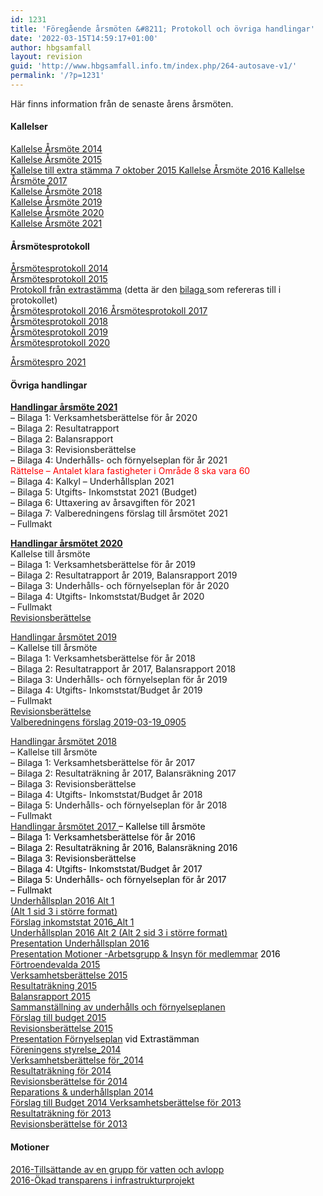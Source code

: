 ```yaml
---
id: 1231
title: 'Föregående årsmöten &#8211; Protokoll och övriga handlingar'
date: '2022-03-15T14:59:17+01:00'
author: hbgsamfall
layout: revision
guid: 'http://www.hbgsamfall.info.tm/index.php/264-autosave-v1/'
permalink: '/?p=1231'
---
```


Här finns information från de senaste årens årsmöten.

#### Kallelser

[Kallelse Årsmöte 2014](http://admin.hbgsamfall.win/wp-content/uploads/2014/03/Kallelse-Årsmöte-2014.pdf)  
[Kallelse Årsmöte 2015](http://www.hbgsamfall.win/wp-content/uploads/2015/02/Kallelse-Årsmöte-2015.pdf)  
[Kallelse till extra stämma 7 oktober 2015  ](http://www.hbgsamfall.win/wp-content/uploads/2015/09/Kallelse-till-extra-stämma-7-oktober-2015.pdf)[Kallelse Årsmöte 2016  ](http://www.hbgsamfall.win/wp-content/uploads/2016/03/Rev2-Kallelse-Årsmöte-2016-03-16.pdf)[Kallelse Årsmöte 2017](http://www.hbgsamfall.win/wp-content/uploads/2017/02/Kallelse-till-årsstämma-2017.pdf)  
[Kallelse Årsmöte 2018](http://www.hbgsamfall.win/wp-content/uploads/2018/03/HGS-Kallelse-till-årsstämma-2018.pdf)  
[Kallelse Årsmöte 2019](http://www.hbgsamfall.win/wp-content/uploads/2019/03/Kallelse-till-årsstämma-HGS-2019-1.pdf)  
[Kallelse Årsmöte 2020](http://www.hbgsamfall.win/wp-content/uploads/2020/03/Kallelse-Årsmöte-2020.pdf)  
[Kallelse Årsmöte 2021](http://www.hbgsamfall.win/wp-content/uploads/2021/03/Kallelse-till-arsstamma-2021_R1.pdf)

#### Årsmötesprotokoll

[Årsmötesprotokoll 2014](http://admin.hbgsamfall.win/wp-content/uploads/2014/03/Årsmötesprotokoll-2014.pdf)  
[Årsmötesprotokoll 2015](http://www.hbgsamfall.win/wp-content/uploads/2016/02/Årsmötesprotokoll-2015.pdf)  
[Protokoll från extrastämma](http://www.hbgsamfall.win/wp-content/uploads/2015/12/Protokoll-från-extrastämma.pdf) (detta är den [bilaga ](http://admin.hbgsamfall.win/wp-content/uploads/2015/02/Sammanställning-av-underhålls-och-förnyelseplanen.pdf)som refereras till i protokollet)  
[Årsmötesprotokoll 2016  ](http://www.hbgsamfall.win/wp-content/uploads/2016/08/Årsmötesprotokoll-2016.pdf)[Årsmötesprotokoll 2017](http://www.hbgsamfall.win/wp-content/uploads/2017/03/Årsmötesprotokoll-2017.pdf)  
[Årsmötesprotokoll 2018](http://www.hbgsamfall.win/wp-content/uploads/2018/05/Protokoll-årsmöte-2018.pdf)  
[Årsmötesprotokoll 2019](http://www.hbgsamfall.win/wp-content/uploads/2019/04/Protokoll-Årsmöte-2019.pdf)  
[Årsmötesprotokoll 2020](http://www.hbgsamfall.win/wp-content/uploads/2020/04/HGS-Protokoll-årsmöte-2020.pdf)

[Årsmötespro 2021](http://www.hbgsamfall.win/wp-content/uploads/2021/03/HGS_Arsmote2021.pdf)

####  Övriga handlingar

[**Handlingar årsmöte 2021**](http://www.hbgsamfall.win/wp-content/uploads/2021/03/Kallelse-till-arsstamma-2021-Komplett_R1.pdf)  
– Bilaga 1: Verksamhetsberättelse för år 2020  
– Bilaga 2: Resultatrapport  
– Bilaga 2: Balansrapport  
– Bilaga 3: Revisionsberättelse  
– Bilaga 4: Underhålls- och förnyelseplan för år 2021  
<span style="color: #ff0000;">Rättelse – Antalet klara fastigheter i Område 8 ska vara 60</span>  
– Bilaga 4: Kalkyl – Underhållsplan 2021  
– Bilaga 5: Utgifts- Inkomststat 2021 (Budget)  
– Bilaga 6: Uttaxering av årsavgiften för 2021  
– Bilaga 7: Valberedningens förslag till årsmötet 2021  
– Fullmakt

[**Handlingar årsmötet 2020**](http://www.hbgsamfall.win/wp-content/uploads/2020/03/Kallelse-till-årsstämma-2020.pdf)  
Kallelse till årsmöte  
– Bilaga 1: Verksamhetsberättelse för år 2019  
– Bilaga 2: Resultatrapport år 2019, Balansrapport 2019  
– Bilaga 3: Underhålls- och förnyelseplan för år 2020  
– Bilaga 4: Utgifts- Inkomststat/Budget år 2020  
– Fullmakt  
[Revisionsberättelse](http://www.hbgsamfall.win/wp-content/uploads/2021/03/Revisionsberattelse-2020.pdf)

[Handlingar årsmötet 2019](http://www.hbgsamfall.win/wp-content/uploads/2019/03/Utskick-inför-HGS-årsmöte-2019.pdf)  
– Kallelse till årsmöte  
– Bilaga 1: Verksamhetsberättelse för år 2018  
– Bilaga 2: Resultatrapport år 2017, Balansrapport 2018  
– Bilaga 3: Underhålls- och förnyelseplan för år 2019  
– Bilaga 4: Utgifts- Inkomststat/Budget år 2019  
– Fullmakt  
[Revisionsberättelse](http://www.hbgsamfall.win/wp-content/uploads/2019/03/Revisionsberättelse.pdf)  
[Valberedningens förslag 2019-03-19\_0905](http://www.hbgsamfall.win/wp-content/uploads/2019/03/Valberedningens-förslag-2019-03-19_0905.pdf)

[Handlingar årsmötet 2018](http://www.hbgsamfall.win/wp-content/uploads/2018/03/Utskickade-handlingar-inför-årsmötet.pdf)  
– Kallelse till årsmöte  
– Bilaga 1: Verksamhetsberättelse för år 2017  
– Bilaga 2: Resultaträkning år 2017, Balansräkning 2017  
– Bilaga 3: Revisionsberättelse  
– Bilaga 4: Utgifts- Inkomststat/Budget år 2018  
– Bilaga 5: Underhålls- och förnyelseplan för år 2018  
– Fullmakt  
<span style="color: #000000;">[Handlingar årsmötet](http://www.hbgsamfall.win/wp-content/uploads/2017/02/Kallelse-till-årsstämma-2017-sammanslagen.pdf)[ 2017  ](http://www.hbgsamfall.win/wp-content/uploads/2016/02/FULLMAKT.pdf)– Kallelse till årsmöte  
– Bilaga 1: Verksamhetsberättelse för år 2016  
– Bilaga 2: Resultaträkning år 2016, Balansräkning 2016  
– Bilaga 3: Revisionsberättelse  
– Bilaga 4: Utgifts- Inkomststat/Budget år 2017  
– Bilaga 5: Underhålls- och förnyelseplan för år 2017  
– Fullmakt</span><span style="color: #000000;">  
[Underhållsplan 2016 Alt 1](http://www.hbgsamfall.win/wp-content/uploads/2016/03/Underhållsplan-2016-Alt-1.pdf)  
[(Alt 1 sid 3 i större format)](http://www.hbgsamfall.win/wp-content/uploads/2016/03/Underhållsplan-2016-Alt-13.pdf)  
[Förslag inkomststat 2016\_Alt 1](http://www.hbgsamfall.win/wp-content/uploads/2016/03/Förslag-inkomststat-2016_Alt-1.pdf)  
[Underhållsplan 2016 Alt 2](http://www.hbgsamfall.win/wp-content/uploads/2016/03/Underhållsplan-2016-Alt-2.pdf)[  ](http://www.hbgsamfall.win/wp-content/uploads/2016/02/Underhållsplan-2016-Alt-2.pdf)[(Alt 2 sid 3 i större format)](http://www.hbgsamfall.win/wp-content/uploads/2016/03/Underhållsplan-2016-Alt-23.pdf)  
[Presentation Underhållsplan 2016](http://www.hbgsamfall.win/wp-content/uploads/2016/03/Presentation-Underhållsplan-2016.pdf)  
[Presentation Motioner -Arbetsgrupp &amp; Insyn för medlemmar](http://www.hbgsamfall.win/wp-content/uploads/2016/03/Motioner-Arbetsgrupp-Insyn-för-medlemmar.pdf) 2016  
[Förtroendevalda 2015](http://www.hbgsamfall.win/wp-content/uploads/2016/02/Förtroendevalda-2015.pdf)  
[Verksamhetsberättelse 2015](http://www.hbgsamfall.win/wp-content/uploads/2016/02/Verksamhetsberättelse-2015.pdf)  
[Resultaträkning 2015](http://www.hbgsamfall.win/wp-content/uploads/2016/02/Resultaträkning-2015.pdf)  
[Balansrapport 2015](http://www.hbgsamfall.win/wp-content/uploads/2016/02/Balansrapport-2015.pdf)  
[S](http://www.hbgsamfall.win/wp-content/uploads/2015/02/Sammanställning-av-underhålls-och-förnyelseplanen.pdf)[ammanställning av underhålls och förnyelseplanen](http://www.hbgsamfall.win/wp-content/uploads/2015/02/Sammanställning-av-underhålls-och-förnyelseplanen.pdf)  
[Förslag till budget 2015](http://www.hbgsamfall.win/wp-content/uploads/2015/03/Budget-2015.pdf)  
[Revisionsberättelse 2015](http://www.hbgsamfall.win/wp-content/uploads/2016/03/Revisionsberättelse-2015.pdf)  
[Presentation Förnyelseplan](http://hbgsamfall.win/wp-content/uploads/2015/11/Presentation-F%C3%B6rnyelseplan.pdf) vid Extrastämman  
[Föreningens styrelse\_2014](http://admin.hbgsamfall.win/wp-content/uploads/2015/02/Föreningens-styrelse_2014.pdf)  
[Verksamhetsberättelse för\_2014](http://www.hbgsamfall.win/wp-content/uploads/2015/02/Verksamhetsberättelse-för_2014.pdf)  
[Resultaträkning för 2014](http://www.hbgsamfall.win/wp-content/uploads/2015/02/Resultaträkning-för-2014.pdf)  
[Revisionsberättelse för 2014](http://www.hbgsamfall.win/wp-content/uploads/2015/03/Revisionsberättelse-för-2014.pdf)  
[Reparations &amp; underhållsplan 2014](http://admin.hbgsamfall.win/wp-content/uploads/2014/03/Reparations-underhållsplan-2014.pdf)  
[Förslag till Budget 2014  ](http://admin.hbgsamfall.win/wp-content/uploads/2014/03/Förslag-till-Budget-2014.pdf)[Verksamhetsberättelse för 2013](http://admin.hbgsamfall.win/wp-content/uploads/2014/03/Verksamhetsberättelse-för-2013.pdf)  
[Resultaträkning för 2013](http://admin.hbgsamfall.win/wp-content/uploads/2014/03/Resultaträkning-för-2013.pdf)  
[Revisionsberättelse för 2013](http://admin.hbgsamfall.win/wp-content/uploads/2014/03/Revisionsberättelse-för-2013.pdf)  
</span>

#### Motioner

[2016-Tillsättande av en grupp för vatten och avlopp](http://www.hbgsamfall.win/wp-content/uploads/2016/02/2016-Tillsättande-av-en-grupp-för-vatten-och-avlopp.pdf)  
[2016-Ökad transparens i infrastrukturprojekt](http://www.hbgsamfall.win/wp-content/uploads/2016/02/2016-Ökad-transparens-i-infrastrukturprojekt.pdf)